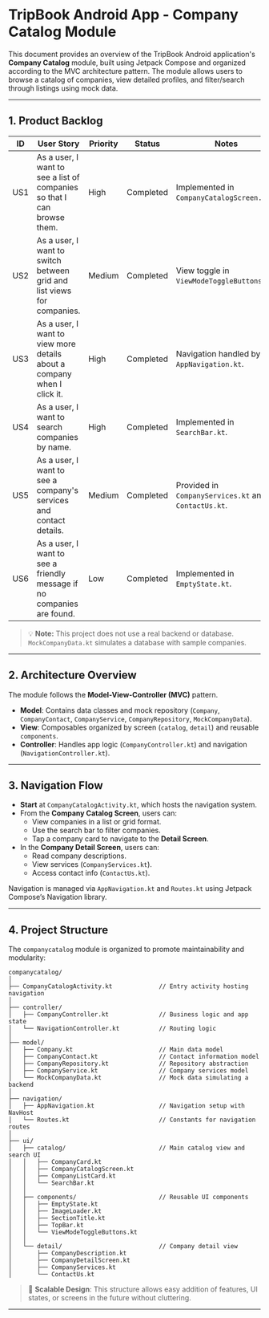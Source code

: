 # TripBook Android App - Company Catalog Module

This document provides an overview of the TripBook Android application's **Company Catalog** module, built using Jetpack Compose and organized according to the MVC architecture pattern. The module allows users to browse a catalog of companies, view detailed profiles, and filter/search through listings using mock data.

---

## 1. Product Backlog

| ID  | User Story                                                              | Priority | Status    | Notes                                                |
| --- | ----------------------------------------------------------------------- | -------- | --------- | ---------------------------------------------------- |
| US1 | As a user, I want to see a list of companies so that I can browse them. | High     | Completed | Implemented in `CompanyCatalogScreen.kt`.            |
| US2 | As a user, I want to switch between grid and list views for companies.  | Medium   | Completed | View toggle in `ViewModeToggleButtons.kt`.           |
| US3 | As a user, I want to view more details about a company when I click it. | High     | Completed | Navigation handled by `AppNavigation.kt`.            |
| US4 | As a user, I want to search companies by name.                          | High     | Completed | Implemented in `SearchBar.kt`.                       |
| US5 | As a user, I want to see a company's services and contact details.      | Medium   | Completed | Provided in `CompanyServices.kt` and `ContactUs.kt`. |
| US6 | As a user, I want to see a friendly message if no companies are found.  | Low      | Completed | Implemented in `EmptyState.kt`.                      |

> 💡 **Note:** This project does not use a real backend or database. `MockCompanyData.kt` simulates a database with sample companies.

---

## 2. Architecture Overview

The module follows the **Model-View-Controller (MVC)** pattern.

- **Model**: Contains data classes and mock repository (`Company`, `CompanyContact`, `CompanyService`, `CompanyRepository`, `MockCompanyData`).
- **View**: Composables organized by screen (`catalog`, `detail`) and reusable `components`.
- **Controller**: Handles app logic (`CompanyController.kt`) and navigation (`NavigationController.kt`).

---

## 3. Navigation Flow

- **Start** at `CompanyCatalogActivity.kt`, which hosts the navigation system.
- From the **Company Catalog Screen**, users can:
  - View companies in a list or grid format.
  - Use the search bar to filter companies.
  - Tap a company card to navigate to the **Detail Screen**.
- In the **Company Detail Screen**, users can:
  - Read company descriptions.
  - View services (`CompanyServices.kt`).
  - Access contact info (`ContactUs.kt`).

Navigation is managed via `AppNavigation.kt` and `Routes.kt` using Jetpack Compose’s Navigation library.

---

## 4. Project Structure

The `companycatalog` module is organized to promote maintainability and modularity:

```
companycatalog/
│
├── CompanyCatalogActivity.kt             // Entry activity hosting navigation
│
├── controller/
│   ├── CompanyController.kt              // Business logic and app state
│   └── NavigationController.kt           // Routing logic
│
├── model/
│   ├── Company.kt                        // Main data model
│   ├── CompanyContact.kt                 // Contact information model
│   ├── CompanyRepository.kt              // Repository abstraction
│   ├── CompanyService.kt                 // Company services model
│   └── MockCompanyData.kt                // Mock data simulating a backend
│
├── navigation/
│   ├── AppNavigation.kt                  // Navigation setup with NavHost
│   └── Routes.kt                         // Constants for navigation routes
│
├── ui/
│   ├── catalog/                          // Main catalog view and search UI
│   │   ├── CompanyCard.kt
│   │   ├── CompanyCatalogScreen.kt
│   │   ├── CompanyListCard.kt
│   │   └── SearchBar.kt
│   │
│   ├── components/                       // Reusable UI components
│   │   ├── EmptyState.kt
│   │   ├── ImageLoader.kt
│   │   ├── SectionTitle.kt
│   │   ├── TopBar.kt
│   │   └── ViewModeToggleButtons.kt
│   │
│   └── detail/                           // Company detail view
│       ├── CompanyDescription.kt
│       ├── CompanyDetailScreen.kt
│       ├── CompanyServices.kt
│       └── ContactUs.kt
```

> 📁 **Scalable Design**: This structure allows easy addition of features, UI states, or screens in the future without cluttering.

---
